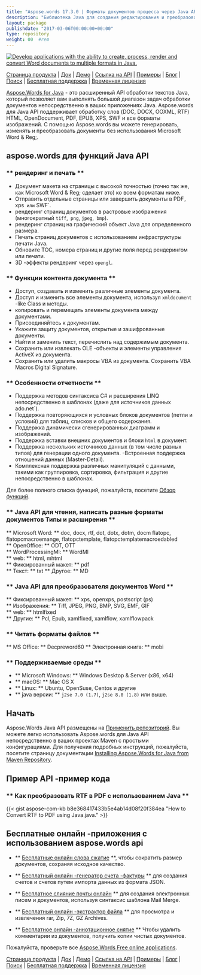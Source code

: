 ```yaml
---
title: "Aspose.words 17.3.0 | Форматы документов процесса через Java API" 
description: "Библиотека Java для создания редактирования и преобразования документов Word и OpenOffice. Программно работайте с текстом документа, изображениями, формами, таблицами, XML, OLE и другим." 
layout: package
publishdate: "2017-03-06T00:00:00+00:00"
type: repository
weight: 00	#rem
---
```

[![Develop applications with the ability to create, process, render and convert Word documents to multiple formats in Java.](../aspose_words-for-java-banner.png)](./)

[Страница продукта](https://products.aspose.com/words/java) | [Док](https://docs.aspose.com/words/java/) | [Демо](https://products.aspose.app/words/family) | [Ссылка на API](https://apireference.aspose.com/words/java) | [Примеры](https://github.com/aspose-words/Aspose.Words-for-Java/tree/master/Примеры) | [Блог](https://blog.aspose.com/category/words/) | [Поиск](https://search.aspose.com/) | [Бесплатная поддержка](https://forum.aspose.com/c/words) | [Временная лицензия](https://purchase.aspose.com/temporary-license)

[Aspose.Words for Java](https://products.aspose.com/words/java) - это расширенный API обработки текстов Java, который позволяет вам выполнять большой диапазон задач обработки документов непосредственно в ваших приложениях Java. Aspose.words для Java API поддерживает обработку слов (DOC, DOCX, OOXML, RTF) HTML, OpenDocument, PDF, EPUB, XPS, SWF и все форматы изображений. С помощью Aspose.words вы можете генерировать, изменять и преобразовать документы без использования Microsoft Word & Reg;.

## aspose.words для функций Java API

### ** рендеринг и печать **
- Документ макета на страницы с высокой точностью (точно так же, как Microsoft Word & Reg; сделает это) ко всем форматам ниже.
- Отправить отдельные страницы или завершить документы в PDF`, `xps` или` SWF`.
- рендеринг страниц документов в растровые изображения (многократный `tiff`,` png`, `jpeg`,` bmp`).
- рендеринг страниц на графический объект Java для определенного размера.
- Печать страниц документов с использованием инфраструктуры печати Java.
- Обновите TOC, номера страниц и другие поля перед рендерингом или печати.
- 3D -эффекты рендеринг через `opengl`.

### ** Функции контента документа **
- Доступ, создавать и изменить различные элементы документа.
- Доступ и изменить все элементы документа, используя `xmldocument` -like Class и методы.
- копировать и перемещать элементы документа между документами.
- Присоединяйтесь к документам.
- Укажите защиту документов, открытые и зашифрованные документы.
- Найти и заменить текст, перечислить над содержимым документа.
- Сохранить или извлекать OLE -объекты и элементы управления ActiveX из документа.
- Сохранить или удалить макросы VBA из документа. Сохранить VBA Macros Digital Signature.

### ** Особенности отчетности **
- Поддержка методов синтаксиса C# и расширения LINQ непосредственно в шаблонах (даже для источников данных ado.net`).
- Поддержка повторяющихся и условных блоков документов (петли и условий) для таблиц, списков и общего содержания.
- Поддержка динамически сгенерированных диаграмм и изображений.
- Поддержка вставки внешних документов и блоки `html` в документ.
- Поддержка нескольких источников данных (в том числе разных типов) для генерации одного документа.
-Встроенная поддержка отношений данных (Master-Detail).
- Комплексная поддержка различных манипуляций с данными, такими как группировка, сортировка, фильтрация и другие непосредственно в шаблонах.

Для более полного списка функций, пожалуйста, посетите [Обзор функций](https://docs.aspose.com/words/java/feature-overview/).

### ** Java API для чтения, написать разные форматы документов Типы и расширения **
** Microsoft Word: ** doc, docx, rtf, dot, dotx, dotm, docm flatopc, flatopcmacroemange, flatopctemplate, flatopctemplatemacroedabled \
** OpenOffice: ** ODT, OTT \
** WordProcessingMl: ** WordMl \
** web: ** html, mhtml \
** Фиксированный макет: ** pdf \
** Текст: ** txt
** Другое: ** MD

### ** Java API для преобразователя документов Word **
** Фиксированный макет: ** xps, openxps, postscript (ps) \
** Изображения: ** Tiff, JPEG, PNG, BMP, SVG, EMF, GIF \
** web: ** htmlfixed \
** Другие: ** Pcl, Epub, xamlfixed, xamlflow, xamlflowpack

### ** Читать форматы файлов **
** MS Office: ** Decpreword60
** Электронная книга: ** mobi

### ** Поддерживаемые среды **
- ** Microsoft Windows: ** Windows Desktop & Server (x86, x64)
- ** macOS: ** Mac OS X
- ** Linux: ** Ubuntu, OpenSuse, Centos и другие
- ** java версии: ** `j2se 7.0 (1.7)`, `j2se 8.0 (1.8)` или выше.

## Начать

Aspose.Words Java API размещены на [Применить репозиторий](https://repository.aspose.com/words/). Вы можете легко использовать Aspose.words для Java API непосредственно в ваших проектах Maven с простыми конфигурациями. Для получения подробных инструкций, пожалуйста, посетите страницу документации [Installing Aspose.Words for Java from Maven Repository](https://docs.aspose.com/words/java/installation/).

## Пример API -пример кода

### ** Как преобразовать RTF в PDF с использованием Java **
{{< gist  aspose-com-kb b8e368417433b5e4ab14d08f20f384ea "How to Convert RTF to PDF using Java.java." >}}

## Бесплатные онлайн -приложения с использованием aspose.words api

- ** [Бесплатные онлайн слова сжатие](https://products.aspose.app/words/compress) **, чтобы сократить размер документов, сохраняя исходное качество.

- ** [Бесплатный онлайн -генератор счета -фактуры](https://products.aspose.app/words/invoice) ** для создания счетов и счетов путем импорта данных из формата JSON.

- ** [Бесплатное слияние почты онлайн](https://products.aspose.app/words/mailmerge) ** для создания электронных писем и документов, используя синтаксис шаблона Mail Merge.

- ** [Бесплатный онлайн -экстрактор файла](https://products.aspose.app/words/unarchive) ** для просмотра и извлечения rar, Zip, 7Z, GZ Archives.

- ** [Бесплатное онлайн -аннотационное снятие](https://products.aspose.app/words/annotation) ** Чтобы удалить комментарии из документов, получить копии чистых документов.

Пожалуйста, проверьте все [Aspose.Words Free online applications](https://products.aspose.app/words/family).

[Страница продукта](https://products.aspose.com/words/java) | [Док](https://docs.aspose.com/words/java/) | [Демо](https://products.aspose.app/words/family) | [Ссылка на API](https://apireference.aspose.com/words/java) | [Примеры](https://github.com/aspose-words/Aspose.Words-for-Java/tree/master/Примеры) | [Блог](https://blog.aspose.com/category/words/) | [Поиск](https://search.aspose.com/) | [Бесплатная поддержка](https://forum.aspose.com/c/words) | [Временная лицензия](https://purchase.aspose.com/temporary-license)
